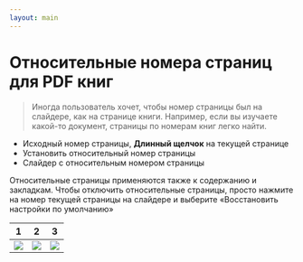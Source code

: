 ```yaml
---
layout: main
---
```


# Относительные номера страниц для PDF книг

> Иногда пользователь хочет, чтобы номер страницы был на слайдере, как на странице книги.
Например, если вы изучаете какой-то документ, страницы по номерам книг легко найти.

* Исходный номер страницы, **Длинный щелчок** на текущей странице
* Установить относительный номер страницы
* Слайдер с относительным номером страницы

Относительные страницы применяются также к содержанию и закладкам.
Чтобы отключить относительные страницы, просто нажмите на номер текущей страницы на слайдере и выберите «Восстановить настройки по умолчанию»

|1|2|3|
|-|-|-|
|![](1.png)|![](2.png)|![](3.png)|
